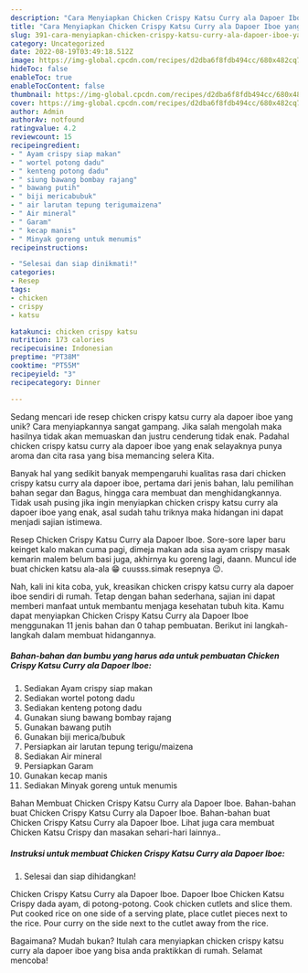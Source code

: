 ```yaml
---
description: "Cara Menyiapkan Chicken Crispy Katsu Curry ala Dapoer Iboe yang Lezat Sekali"
title: "Cara Menyiapkan Chicken Crispy Katsu Curry ala Dapoer Iboe yang Lezat Sekali"
slug: 391-cara-menyiapkan-chicken-crispy-katsu-curry-ala-dapoer-iboe-yang-lezat-sekali
category: Uncategorized
date: 2022-08-19T03:49:18.512Z
image: https://img-global.cpcdn.com/recipes/d2dba6f8fdb494cc/680x482cq70/chicken-crispy-katsu-curry-ala-dapoer-iboe-foto-resep-utama.jpg
hideToc: false
enableToc: true
enableTocContent: false
thumbnail: https://img-global.cpcdn.com/recipes/d2dba6f8fdb494cc/680x482cq70/chicken-crispy-katsu-curry-ala-dapoer-iboe-foto-resep-utama.jpg
cover: https://img-global.cpcdn.com/recipes/d2dba6f8fdb494cc/680x482cq70/chicken-crispy-katsu-curry-ala-dapoer-iboe-foto-resep-utama.jpg
author: Admin
authorAv: notfound
ratingvalue: 4.2
reviewcount: 15
recipeingredient:
- " Ayam crispy siap makan"
- " wortel potong dadu"
- " kenteng potong dadu"
- " siung bawang bombay rajang"
- " bawang putih"
- " biji mericabubuk"
- " air larutan tepung terigumaizena"
- " Air mineral"
- " Garam"
- " kecap manis"
- " Minyak goreng untuk menumis"
recipeinstructions:

- "Selesai dan siap dinikmati!"
categories:
- Resep
tags:
- chicken
- crispy
- katsu

katakunci: chicken crispy katsu 
nutrition: 173 calories
recipecuisine: Indonesian
preptime: "PT38M"
cooktime: "PT55M"
recipeyield: "3"
recipecategory: Dinner

---
```





Sedang mencari ide resep chicken crispy katsu curry ala dapoer iboe yang unik? Cara menyiapkannya sangat gampang. Jika salah mengolah maka hasilnya tidak akan memuaskan dan justru cenderung tidak enak. Padahal chicken crispy katsu curry ala dapoer iboe yang enak selayaknya punya aroma dan cita rasa yang bisa memancing selera Kita.





Banyak hal yang sedikit banyak mempengaruhi kualitas rasa dari chicken crispy katsu curry ala dapoer iboe, pertama dari jenis bahan, lalu pemilihan bahan segar dan Bagus, hingga cara membuat dan menghidangkannya. Tidak usah pusing jika ingin menyiapkan chicken crispy katsu curry ala dapoer iboe yang enak,      asal sudah tahu triknya maka hidangan ini dapat menjadi sajian istimewa.














Resep Chicken Crispy Katsu Curry ala Dapoer Iboe. Sore-sore laper baru keinget kalo makan cuma pagi, dimeja makan ada sisa ayam crispy masak kemarin malem belum basi juga, akhirnya ku goreng lagi, daann. Muncul ide buat chicken katsu ala-ala 😁 cuusss.simak resepnya 😉.






Nah, kali ini kita coba, yuk, kreasikan chicken crispy katsu curry ala dapoer iboe sendiri di rumah. Tetap dengan bahan sederhana, sajian ini dapat memberi manfaat untuk membantu menjaga kesehatan tubuh kita. Kamu dapat menyiapkan Chicken Crispy Katsu Curry ala Dapoer Iboe menggunakan 11 jenis bahan dan 0 tahap pembuatan. Berikut ini langkah-langkah dalam membuat hidangannya.

<!--inarticleads1-->

##### Bahan-bahan dan bumbu yang harus ada untuk pembuatan Chicken Crispy Katsu Curry ala Dapoer Iboe:

1. Sediakan  Ayam crispy siap makan
1. Sediakan  wortel potong dadu
1. Sediakan  kenteng potong dadu
1. Gunakan  siung bawang bombay rajang
1. Gunakan  bawang putih
1. Gunakan  biji merica/bubuk
1. Persiapkan  air larutan tepung terigu/maizena
1. Sediakan  Air mineral
1. Persiapkan  Garam
1. Gunakan  kecap manis
1. Sediakan  Minyak goreng untuk menumis


Bahan Membuat Chicken Crispy Katsu Curry ala Dapoer Iboe. Bahan-bahan buat Chicken Crispy Katsu Curry ala Dapoer Iboe. Bahan-bahan buat Chicken Crispy Katsu Curry ala Dapoer Iboe. Lihat juga cara membuat Chicken Katsu Crispy dan masakan sehari-hari lainnya.. 

<!--inarticleads2-->

##### Instruksi untuk membuat Chicken Crispy Katsu Curry ala Dapoer Iboe:


1. Selesai dan siap dihidangkan!

Chicken Crispy Katsu Curry ala Dapoer Iboe. Dapoer Iboe Chicken Katsu Crispy dada ayam, di potong-potong. Cook chicken cutlets and slice them. Put cooked rice on one side of a serving plate, place cutlet pieces next to the rice. Pour curry on the side next to the cutlet away from the rice. 

Bagaimana? Mudah bukan? Itulah cara menyiapkan chicken crispy katsu curry ala dapoer iboe yang bisa anda praktikkan di rumah. Selamat mencoba!
